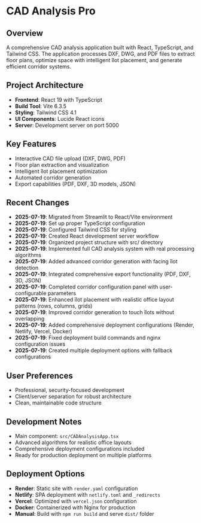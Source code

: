 # CAD Analysis Pro

## Overview
A comprehensive CAD analysis application built with React, TypeScript, and Tailwind CSS. The application processes DXF, DWG, and PDF files to extract floor plans, optimize space with intelligent îlot placement, and generate efficient corridor systems.

## Project Architecture
- **Frontend**: React 19 with TypeScript
- **Build Tool**: Vite 6.3.5
- **Styling**: Tailwind CSS 4.1
- **UI Components**: Lucide React icons
- **Server**: Development server on port 5000

## Key Features
- Interactive CAD file upload (DXF, DWG, PDF)
- Floor plan extraction and visualization
- Intelligent îlot placement optimization
- Automated corridor generation
- Export capabilities (PDF, DXF, 3D models, JSON)

## Recent Changes
- **2025-07-19**: Migrated from Streamlit to React/Vite environment
- **2025-07-19**: Set up proper TypeScript configuration
- **2025-07-19**: Configured Tailwind CSS for styling
- **2025-07-19**: Created React development server workflow
- **2025-07-19**: Organized project structure with src/ directory
- **2025-07-19**: Implemented full CAD analysis system with real processing algorithms
- **2025-07-19**: Added advanced corridor generation with facing îlot detection
- **2025-07-19**: Integrated comprehensive export functionality (PDF, DXF, 3D, JSON)
- **2025-07-19**: Completed corridor configuration panel with user-configurable parameters
- **2025-07-19**: Enhanced îlot placement with realistic office layout patterns (rows, columns, grids)
- **2025-07-19**: Improved corridor generation to touch îlots without overlapping
- **2025-07-19**: Added comprehensive deployment configurations (Render, Netlify, Vercel, Docker)
- **2025-07-19**: Fixed deployment build commands and nginx configuration issues
- **2025-07-19**: Created multiple deployment options with fallback configurations

## User Preferences
- Professional, security-focused development
- Client/server separation for robust architecture
- Clean, maintainable code structure

## Development Notes
- Main component: `src/CADAnalysisApp.tsx`
- Advanced algorithms for realistic office layouts
- Comprehensive deployment configurations included
- Ready for production deployment on multiple platforms

## Deployment Options
- **Render**: Static site with `render.yaml` configuration
- **Netlify**: SPA deployment with `netlify.toml` and `_redirects`
- **Vercel**: Optimized with `vercel.json` configuration
- **Docker**: Containerized with Nginx for production
- **Manual**: Build with `npm run build` and serve `dist/` folder